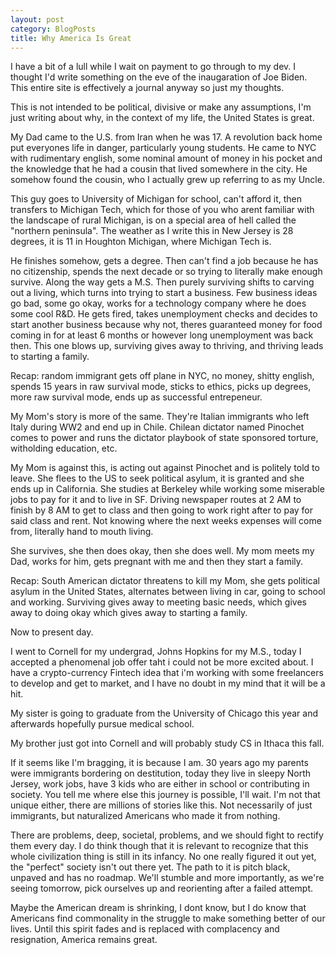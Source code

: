 ```yaml
---
layout: post
category: BlogPosts
title: Why America Is Great
---
```


I have a bit of a lull while I wait on payment to go through to my dev. I thought I'd write something on the eve of the inaugaration of Joe Biden. This entire site is effectively a journal anyway so just my thoughts.

This is not intended to be political, divisive or make any assumptions, I'm just writing about why, in the context of my life, the United States is great. 

My Dad came to the U.S. from Iran when he was 17. A revolution back home put everyones life in danger, particularly young students. He came to NYC with rudimentary english, some nominal amount of money in his pocket and the knowledge that he had a cousin that lived somewhere in the city. He somehow found the cousin, who I actually grew up referring to as my Uncle. 

This guy goes to University of Michigan for school, can't afford it, then transfers to Michigan Tech, which for those of you who arent familiar with the landscape of rural Michigan, is on a special area of hell called the "northern peninsula". The weather as I write this in New Jersey is 28 degrees, it is 11 in Houghton Michigan, where Michigan Tech is.

He finishes somehow, gets a degree. Then can't find a job because he has no citizenship, spends the next decade or so trying to literally make enough survive. Along the way gets a M.S. Then purely surviving shifts to carving out a living, which turns into trying to start a business. Few business ideas go bad, some go okay, works for a technology company where he does some cool R&D. He gets fired, takes unemployment checks and decides to start another business because why not, theres guaranteed money for food coming in for at least 6 months or however long unemployment was back then. This one blows up, surviving gives away to thriving, and thriving leads to starting a family.

Recap: random immigrant gets off plane in NYC, no money, shitty english, spends 15 years in raw survival mode, sticks to ethics, picks up degrees, more raw survival mode, ends up as successful entrepeneur.

My Mom's story is more of the same. They're Italian immigrants who left Italy during WW2 and end up in Chile. Chilean dictator named Pinochet comes to power and runs the dictator playbook of state sponsored torture, witholding education, etc. 

My Mom is against this, is acting out against Pinochet and is politely told to leave. She flees to the US to seek political asylum, it is granted and she ends up in California. She studies at Berkeley while working some miserable jobs to pay for it and to live in SF. Driving newspaper routes at 2 AM to finish by 8 AM to get to class and then going to work right after to pay for said class and rent. Not knowing where the next weeks expenses will come from, literally hand to mouth living.

She survives, she then does okay, then she does well. My mom meets my Dad, works for him, gets pregnant with me and then they start a family.

Recap: South American dictator threatens to kill my Mom, she gets political asylum in the United States, alternates between living in car, going to school and working. Surviving gives away to meeting basic needs, which gives away to doing okay which gives away to starting a family.

Now to present day.

I went to Cornell for my undergrad, Johns Hopkins for my M.S., today I accepted a phenomenal job offer taht i could not be more excited about. I have a crypto-currency Fintech idea that i'm working with some freelancers to develop and get to market, and I have no doubt in my mind that it will be a hit.

My sister is going to graduate from the University of Chicago this year and afterwards hopefully pursue medical school.

My brother just got into Cornell and will probably study CS in Ithaca this fall.

If it seems like I'm bragging, it is because I am. 30 years ago my parents were immigrants bordering on destitution, today they live in sleepy North Jersey, work jobs, have 3 kids who are either in school or contributing in society. You tell me where else this journey is possible, I'll wait. I'm not that unique either, there are millions of stories like this. Not necessarily of just immigrants, but naturalized Americans who made it from nothing.

There are problems, deep, societal, problems, and we should fight to rectify them every day. I do think though that it is relevant to recognize that this whole civilization thing is still in its infancy. No one really figured it out yet, the "perfect" society isn't out there yet. The path to it is pitch black, unpaved and has no roadmap. We'll stumble and more importantly, as we're seeing tomorrow, pick ourselves up and reorienting after a failed attempt.

Maybe the American dream is shrinking, I dont know, but I do know that Americans find commonality in the struggle to make something better of our lives. Until this spirit fades and is replaced with complacency and resignation, America remains great.






















